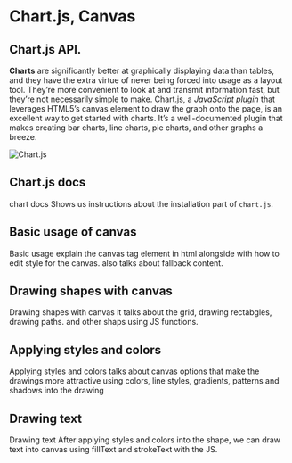 # Chart.js, Canvas

## Chart.js API.

**Charts** are significantly better at graphically displaying data than tables, and they have the extra virtue of never being forced into usage as a layout tool. They’re more convenient to look at and transmit information fast, but they’re not necessarily simple to make. Chart.js, a *JavaScript plugin* that leverages HTML5’s canvas element to draw the graph onto the page, is an excellent way to get started with charts. It’s a well-documented plugin that makes creating bar charts, line charts, pie charts, and other graphs a breeze.

![Chart.js](https://cms-assets.tutsplus.com/uploads/users/1251/posts/28384/preview_image/chartjs-tutsplus.jpg)

## Chart.js docs
chart docs Shows us instructions about the installation part of `chart.js`.

## Basic usage of canvas
Basic usage explain the canvas tag element in html alongside with how to edit style for the canvas. also talks about fallback content.

## Drawing shapes with canvas
Drawing shapes with canvas it talks about the grid, drawing rectabgles, drawing paths. and other shaps using JS functions.

## Applying styles and colors
Applying styles and colors talks about canvas options that make the drawings more attractive using colors, line styles, gradients, patterns and shadows into the drawing

## Drawing text
Drawing text After applying styles and colors into the shape, we can draw text into canvas using fillText and strokeText with the JS.